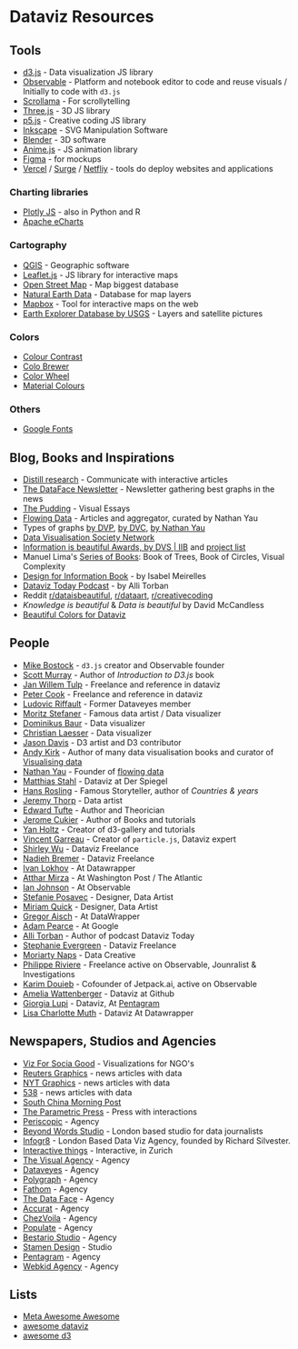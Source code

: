 # Dataviz Resources

## Tools

- [d3.js](https://d3js.org/) - Data visualization JS library
- [Observable](https://observablehq.com/explore) - Platform and notebook editor to code and reuse visuals / Initially to code with `d3.js`
- [Scrollama](https://pudding.cool/process/introducing-scrollama/) - For scrollytelling
- [Three.js](https://threejs.org/) - 3D JS library
- [p5.js](https://p5js.org/) - Creative coding JS library
- [Inkscape](https://inkscape.org/) - SVG Manipulation Software
- [Blender](https://www.blender.org/) - 3D software
- [Anime.js](https://animejs.com/) - JS animation library
- [Figma](https://www.figma.com/) - for mockups
- [Vercel](https://vercel.com) / [Surge](https://surge.sh/) / [Netfliy](https://www.netlify.com/) - tools do deploy websites and applications

### Charting libraries

- [Plotly JS](https://plotly.com/javascript/) - also in Python and R
- [Apache eCharts](https://echarts.apache.org/en/index.html)

### Cartography

- [QGIS](https://qgis.org/en/site/) - Geographic software
- [Leaflet.js](https://leafletjs.com/) - JS library for interactive maps
- [Open Street Map](https://www.openstreetmap.org/#map=16/43.3523/42.4386) - Map biggest database
- [Natural Earth Data](https://www.naturalearthdata.com/) - Database for map layers
- [Mapbox](https://www.mapbox.com/) - Tool for interactive maps on the web
- [Earth Explorer Database by USGS](https://earthexplorer.usgs.gov/) - Layers and satellite pictures

### Colors

- [Colour Contrast](https://colourcontrast.cc/)
- [Colo Brewer](https://colorbrewer2.org)
- [Color Wheel](https://color.adobe.com/create/color-wheel)
- [Material Colours](https://material.io/design/color/the-color-system.html#tools-for-picking-colors)

### Others 

- [Google Fonts](https://fonts.google.com/)

## Blog, Books and Inspirations

- [Distill research](https://distill.pub/2020/communicating-with-interactive-articles/)  - Communicate with interactive articles
- [The DataFace Newsletter](https://thedataface.com/data-and-eggs) - Newsletter gathering best graphs in the news
- [The Pudding](https://pudding.cool/) - Visual Essays
- [Flowing Data](https://flowingdata.com/) - Articles and aggregator, curated by Nathan Yau
- Types of graphs [by DVP](https://datavizproject.com/), [by DVC](https://datavizcatalogue.com/), [by Nathan Yau](https://flowingdata.com/chart-types/)
- [Data Visualisation Society Network](https://www.datavisualizationsociety.org/)
- [Information is beautiful Awards, by DVS | IIB](https://www.informationisbeautifulawards.com/) and [project list](https://www.informationisbeautifulawards.com/showcase?award=2022&type=awards)
- Manuel Lima's [Series of Books](https://www.mslima.com/publications): Book of Trees, Book of Circles, Visual Complexity
- [Design for Information Book](https://isabelmeirelles.com/book-design-for-information/) - by Isabel Meirelles
- [Dataviz Today Podcast](https://dataviztoday.com/) - by Alli Torban
- Reddit [r/dataisbeautiful](https://www.reddit.com/r/dataisbeautiful/), [r/dataart](https://www.reddit.com/r/dataart/), [r/creativecoding](https://www.reddit.com/r/creativecoding/)
- _Knowledge is beautiful_ & _Data is beautiful_ by David McCandless
- [Beautiful Colors for Dataviz](https://blog.datawrapper.de/beautifulcolors/)


## People

- [Mike Bostock](https://observablehq.com/@mbostock) - `d3.js` creator and Observable founder 
- [Scott Murray](https://web.scottmurray.org/) - Author of _Introduction to D3.js_ book
- [Jan Willem Tulp](http://tulpinteractive.com/) - Freelance and reference in dataviz
- [Peter Cook](https://www.peterrcook.com/) - Freelance and reference in dataviz
- [Ludovic Riffault](https://www.ludovicriffault.com) - Former Dataveyes member
- [Moritz Stefaner](http://truth-and-beauty.net/about) - Famous data artist / Data visualizer
- [Dominikus Baur](http://do.minik.us/) - Data visualizer
- [Christian Laesser](https://christianlaesser.com/) - Data visualizer
- [Jason Davis](https://www.jasondavies.com/) - D3 artist and D3 contributor
- [Andy Kirk](https://www.visualisingdata.com/about/) - Author of many data visualisation books and curator of [Visualising data](https://www.visualisingdata.com/about/)  
- [Nathan Yau](https://flowingdata.com/about-nathan/) - Founder of [flowing data](https://flowingdata.com/)
- [Matthias Stahl](https://www.higsch.com/) - Dataviz at Der Spiegel
- [Hans Rosling](https://www.gapminder.org/) - Famous Storyteller, author of _Countries & years_ 
- [Jeremy Thorp](https://www.jerthorp.com/) - Data artist
- [Edward Tufte](https://www.edwardtufte.com) - Author and Theorician
- [Jerome Cukier](http://www.jeromecukier.net/) - Author of Books and tutorials
- [Yan Holtz](https://www.yan-holtz.com/) - Creator of d3-gallery and tutorials
- [Vincent Garreau](https://vincentgarreau.com/en) - Creator of `particle.js`, Dataviz expert
- [Shirley Wu](https://sxywu.com/) - Dataviz Freelance
- [Nadieh Bremer](https://www.visualcinnamon.com/) - Dataviz Freelance
- [Ivan Lokhov](https://ivanlokhov.com/) - At Datawrapper
- [Atthar Mirza](https://www.thesittinghun.com/) - At Washington Post / The Atlantic
- [Ian Johnson](https://medium.com/@enjalot) - At Observable
- [Stefanie Posavec](http://www.stefanieposavec.com/) - Designer, Data Artist
- [Miriam Quick](https://miriamquick.com/portfolio#/oddityviz/) - Designer, Data Artist
- [Gregor Aisch](https://driven-by-data.net/) - At DataWrapper 
- [Adam Pearce](https://roadtolarissa.com/) - At Google
- [Alli Torban](https://www.allitorban.com/) - Author of podcast Dataviz Today
- [Stephanie Evergreen](https://stephanieevergreen.com/about/) - Dataviz Freelance
- [Moriarty Naps](https://moriartynaps.org/) - Data Creative
- [Philippe Riviere](https://illisible.net/philippe-riviere) - Freelance active on Observable, Jounralist & Investigations
- [Karim Douieb](https://observablehq.com/@karimdouieb) - Cofounder of Jetpack.ai, active on Observable
- [Amelia Wattenberger](https://wattenberger.com/) - Dataviz at Github
- [Giorgia Lupi](http://giorgialupi.com/) - Dataviz, At [Pentagram](https://www.pentagram.com/about)
- [Lisa Charlotte Muth](https://lisacharlottemuth.com/) - Dataviz At Datawrapper

## Newspapers, Studios and Agencies

- [Viz For Socia Good](https://www.vizforsocialgood.com/) - Visualizations for NGO's
- [Reuters Graphics](https://graphics.reuters.com/) - news articles with data
- [NYT Graphics](https://twitter.com/nytgraphics) - news articles with data
- [538](https://fivethirtyeight.com/) - news articles with data
- [South China Morning Post](https://multimedia.scmp.com/culture/article/SCMP-printed-graphics-memory/)
- [The Parametric Press](https://parametric.press/about/) - Press with interactions
- [Periscopic](https://periscopic.com/#!) - Agency
- [Beyond Words Studio](https://beyondwordsstudio.com/) - London based studio for data journalists
- [Infogr8](https://infogr8.com/) - London Based Data Viz Agency, founded by Richard Silvester. 
- [Interactive things](https://www.interactivethings.com/) - Interactive, in Zurich
- [The Visual Agency](https://thevisualagency.com/) - Agency
- [Dataveyes](https://dataveyes.com/en) - Agency
- [Polygraph](http://polygraph.cool/) - Agency
- [Fathom](https://fathom.info/) - Agency
- [The Data Face](https://thedataface.com/) - Agency
- [Accurat](https://www.accurat.it/) - Agency
- [ChezVoila](https://chezvoila.com/) - Agency
- [Populate](https://populate.tools/) - Agency
- [Bestario Studio](https://www.bestiario.org/) - Agency
- [Stamen Design](https://stamen.com/) - Studio
- [Pentagram](https://www.pentagram.com/) - Agency
- [Webkid Agency](https://webkid.io/about) - Agency

## Lists

- [Meta Awesome Awesome](https://github.com/sindresorhus/awesome)
- [awesome dataviz](https://github.com/javierluraschi/awesome-dataviz)
- [awesome d3](https://github.com/wbkd/awesome-d3)

